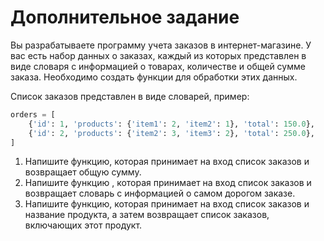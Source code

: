 # Дополнительное задание

Вы разрабатываете программу учета заказов в интернет-магазине. У вас есть набор данных о заказах, каждый из которых представлен в виде словаря с информацией о товарах, количестве и общей сумме заказа. Необходимо создать функции для обработки этих данных.

Список заказов представлен в виде словарей, пример:

```python
orders = [
    {'id': 1, 'products': {'item1': 2, 'item2': 1}, 'total': 150.0},
    {'id': 2, 'products': {'item2': 3, 'item3': 2}, 'total': 250.0},
]
```

1. Напишите функцию, которая принимает на вход список заказов и возвращает общую сумму.
2. Напишите функцию , которая принимает на вход список заказов и возвращает словарь с информацией о самом дорогом заказе.
3. Напишите функцию, которая принимает на вход список заказов и название продукта, а затем возвращает список заказов, включающих этот продукт.
